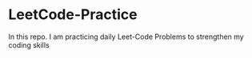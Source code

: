# LeetCode-Practice
In this repo. I am practicing daily Leet-Code Problems to strengthen my coding skills
